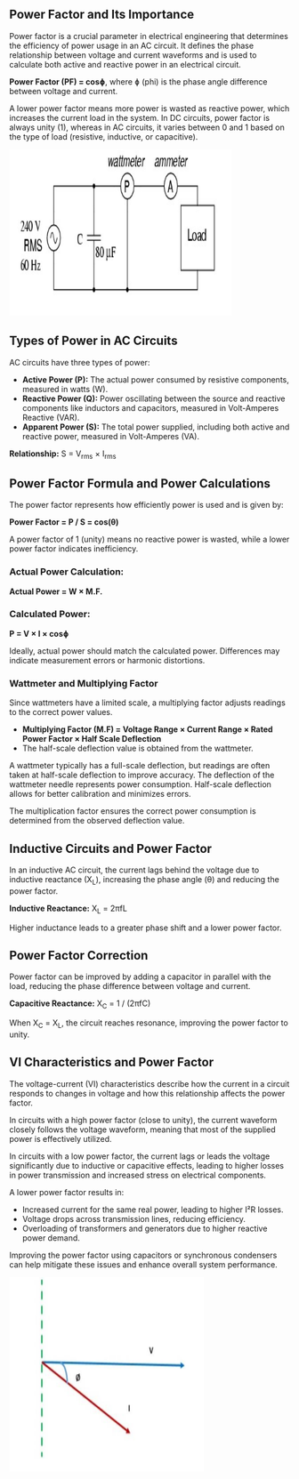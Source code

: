 <h2>Power Factor and Its Importance</h2>
<p>
    Power factor is a crucial parameter in electrical engineering that determines the efficiency of power usage in an AC circuit. It defines the phase relationship between voltage and current waveforms and is used to calculate both active and reactive power in an electrical circuit. 
</p>
<p>
    <strong>Power Factor (PF) = cosɸ</strong>, where ɸ (phi) is the phase angle difference between voltage and current.
</p>
<p>
    A lower power factor means more power is wasted as reactive power, which increases the current load in the system. In DC circuits, power factor is always unity (1), whereas in AC circuits, it varies between 0 and 1 based on the type of load (resistive, inductive, or capacitive).
</p>

<img src="images/11_1.png" alt="Power Factor Representation" width="400" height="300">

<h2>Types of Power in AC Circuits</h2>
<p>
    AC circuits have three types of power:
</p>
<ul>
    <li><strong>Active Power (P):</strong> The actual power consumed by resistive components, measured in watts (W).</li>
    <li><strong>Reactive Power (Q):</strong> Power oscillating between the source and reactive components like inductors and capacitors, measured in Volt-Amperes Reactive (VAR).</li>
    <li><strong>Apparent Power (S):</strong> The total power supplied, including both active and reactive power, measured in Volt-Amperes (VA).</li>
</ul>
<p>
    <strong>Relationship:</strong> S = V<sub>rms</sub> × I<sub>rms</sub>
</p>

<h2>Power Factor Formula and Power Calculations</h2>
<p>
    The power factor represents how efficiently power is used and is given by:
</p>
<p>
    <strong>Power Factor = P / S = cos(θ)</strong>
</p>
<p>
    A power factor of 1 (unity) means no reactive power is wasted, while a lower power factor indicates inefficiency.
</p>

<h3>Actual Power Calculation:</h3>
<p>
    <strong>Actual Power = W × M.F.</strong>
</p>

<h3>Calculated Power:</h3>
<p>
    <strong>P = V × I × cosɸ</strong>
</p>
<p>
    Ideally, actual power should match the calculated power. Differences may indicate measurement errors or harmonic distortions.
</p>

<h3>Wattmeter and Multiplying Factor</h3>
<p>
    Since wattmeters have a limited scale, a multiplying factor adjusts readings to the correct power values.
</p>
<ul>
    <li><strong>Multiplying Factor (M.F) = Voltage Range × Current Range × Rated Power Factor × Half Scale Deflection</strong></li>
    <li>The half-scale deflection value is obtained from the wattmeter.</li>
</ul>
<p>
    A wattmeter typically has a full-scale deflection, but readings are often taken at half-scale deflection to improve accuracy. The deflection of the wattmeter needle represents power consumption. Half-scale deflection allows for better calibration and minimizes errors.
</p>
<p>
    The multiplication factor ensures the correct power consumption is determined from the observed deflection value.
</p>

<h2>Inductive Circuits and Power Factor</h2>
<p>
    In an inductive AC circuit, the current lags behind the voltage due to inductive reactance (X<sub>L</sub>), increasing the phase angle (θ) and reducing the power factor.
</p>
<p>
    <strong>Inductive Reactance:</strong> X<sub>L</sub> = 2πfL
</p>
<p>
    Higher inductance leads to a greater phase shift and a lower power factor.
</p>

<h2>Power Factor Correction</h2>
<p>
    Power factor can be improved by adding a capacitor in parallel with the load, reducing the phase difference between voltage and current.
</p>
<p>
    <strong>Capacitive Reactance:</strong> X<sub>C</sub> = 1 / (2πfC)
</p>
<p>
    When X<sub>C</sub> = X<sub>L</sub>, the circuit reaches resonance, improving the power factor to unity.
</p>

<h2>VI Characteristics and Power Factor</h2>
<p>
    The voltage-current (VI) characteristics describe how the current in a circuit responds to changes in voltage and how this relationship affects the power factor.
</p>
<p>
    In circuits with a high power factor (close to unity), the current waveform closely follows the voltage waveform, meaning that most of the supplied power is effectively utilized.
</p>
<p>
    In circuits with a low power factor, the current lags or leads the voltage significantly due to inductive or capacitive effects, leading to higher losses in power transmission and increased stress on electrical components.
</p>
<p>
    A lower power factor results in:
</p>
<ul>
    <li>Increased current for the same real power, leading to higher I²R losses.</li>
    <li>Voltage drops across transmission lines, reducing efficiency.</li>
    <li>Overloading of transformers and generators due to higher reactive power demand.</li>
</ul>
<p>
    Improving the power factor using capacitors or synchronous condensers can help mitigate these issues and enhance overall system performance.
</p>
<img src="images/Screenshot 2023-02-09 131502.png" alt="VI Characteristics of Power Factor" width="350" height="350">